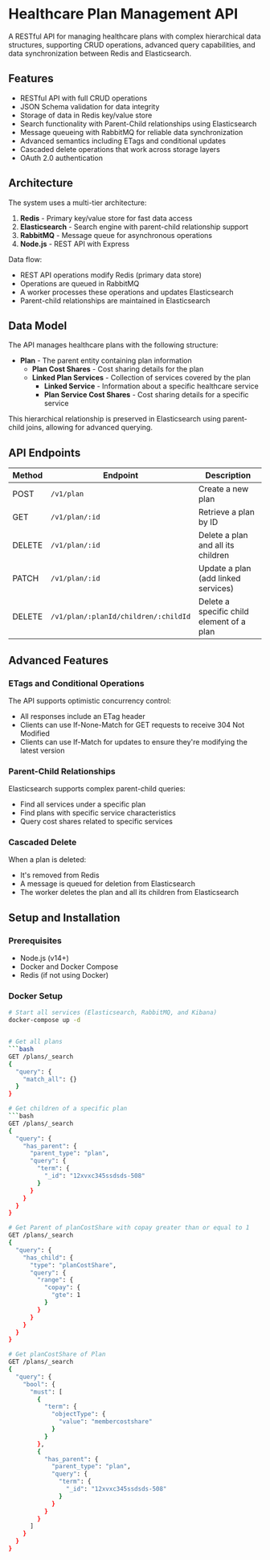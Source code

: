 # Healthcare Plan Management API

A RESTful API for managing healthcare plans with complex hierarchical data structures, supporting CRUD operations, advanced query capabilities, and data synchronization between Redis and Elasticsearch.

## Features

- RESTful API with full CRUD operations
- JSON Schema validation for data integrity
- Storage of data in Redis key/value store
- Search functionality with Parent-Child relationships using Elasticsearch
- Message queueing with RabbitMQ for reliable data synchronization
- Advanced semantics including ETags and conditional updates
- Cascaded delete operations that work across storage layers
- OAuth 2.0 authentication

## Architecture

The system uses a multi-tier architecture:

1. **Redis** - Primary key/value store for fast data access
2. **Elasticsearch** - Search engine with parent-child relationship support
3. **RabbitMQ** - Message queue for asynchronous operations
4. **Node.js** - REST API with Express

Data flow:
- REST API operations modify Redis (primary data store)
- Operations are queued in RabbitMQ
- A worker processes these operations and updates Elasticsearch
- Parent-child relationships are maintained in Elasticsearch

## Data Model

The API manages healthcare plans with the following structure:

- **Plan** - The parent entity containing plan information
  - **Plan Cost Shares** - Cost sharing details for the plan
  - **Linked Plan Services** - Collection of services covered by the plan
    - **Linked Service** - Information about a specific healthcare service
    - **Plan Service Cost Shares** - Cost sharing details for a specific service

This hierarchical relationship is preserved in Elasticsearch using parent-child joins, allowing for advanced querying.

## API Endpoints

| Method | Endpoint | Description |
|--------|----------|-------------|
| POST | `/v1/plan` | Create a new plan |
| GET | `/v1/plan/:id` | Retrieve a plan by ID |
| DELETE | `/v1/plan/:id` | Delete a plan and all its children |
| PATCH | `/v1/plan/:id` | Update a plan (add linked services) |
| DELETE | `/v1/plan/:planId/children/:childId` | Delete a specific child element of a plan |

## Advanced Features

### ETags and Conditional Operations

The API supports optimistic concurrency control:
- All responses include an ETag header
- Clients can use If-None-Match for GET requests to receive 304 Not Modified
- Clients can use If-Match for updates to ensure they're modifying the latest version

### Parent-Child Relationships

Elasticsearch supports complex parent-child queries:
- Find all services under a specific plan
- Find plans with specific service characteristics 
- Query cost shares related to specific services

### Cascaded Delete

When a plan is deleted:
- It's removed from Redis
- A message is queued for deletion from Elasticsearch
- The worker deletes the plan and all its children from Elasticsearch

## Setup and Installation

### Prerequisites

- Node.js (v14+)
- Docker and Docker Compose
- Redis (if not using Docker)

### Docker Setup

```bash
# Start all services (Elasticsearch, RabbitMQ, and Kibana)
docker-compose up -d


# Get all plans
```bash
GET /plans/_search
{
  "query": {
    "match_all": {}
  }
}

# Get children of a specific plan
```bash
GET /plans/_search
{
  "query": {
    "has_parent": {
      "parent_type": "plan",
      "query": {
        "term": {
          "_id": "12xvxc345ssdsds-508"
        }
      }
    }
  }
}

# Get Parent of planCostShare with copay greater than or equal to 1
GET /plans/_search
{
  "query": {
    "has_child": {
      "type": "planCostShare",
      "query": {
        "range": {
          "copay": {
            "gte": 1
          }
        }
      }
    }
  }
}

# Get planCostShare of Plan
GET /plans/_search
{
  "query": {
    "bool": {
      "must": [
        {
          "term": {
            "objectType": {
              "value": "membercostshare"
            }
          }
        },
        {
          "has_parent": {
            "parent_type": "plan",
            "query": {
              "term": {
                "_id": "12xvxc345ssdsds-508"
              }
            }
          }
        }
      ]
    }
  }
}